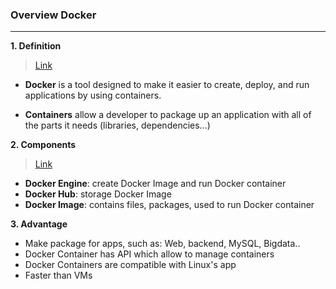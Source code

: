 ### Overview Docker
***
**1. Definition**

> [Link](https://opensource.com/resources/what-docker)

- **Docker** is a tool designed to make it easier to create, deploy, and run applications by using containers.

- **Containers** allow a developer to package up an application with all of the parts it needs (libraries, dependencies...)

**2. Components**

> [Link](https://viblo.asia/p/docker-nhung-kien-thuc-co-ban-phan-1-bJzKmM1kK9N)

- **Docker Engine**:	create Docker Image and run Docker container
- **Docker Hub**:	storage Docker Image
- **Docker Image**:	contains files, packages, used to run Docker container

**3. Advantage**
- Make package for apps, such as: Web, backend, MySQL, Bigdata..
- Docker Container has API which allow to manage containers
- Docker Containers are compatible with Linux's app
- Faster than VMs
